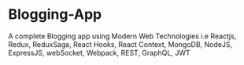 # Blogging-App
A complete Blogging app using Modern Web Technologies i.e Reactjs, Redux, ReduxSaga, React Hooks, React Context, MongoDB, NodeJS, ExpressJS, webSocket, Webpack, REST, GraphQL, JWT

